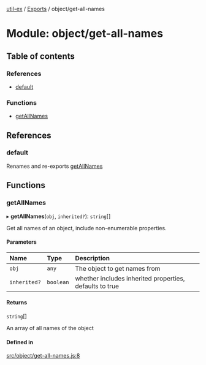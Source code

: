 [util-ex](../README.md) / [Exports](../modules.md) / object/get-all-names

# Module: object/get-all-names

## Table of contents

### References

- [default](object_get_all_names.md#default)

### Functions

- [getAllNames](object_get_all_names.md#getallnames)

## References

### default

Renames and re-exports [getAllNames](object_get_all_names.md#getallnames)

## Functions

### getAllNames

▸ **getAllNames**(`obj`, `inherited?`): `string`[]

Get all names of an object, include non-enumerable properties.

#### Parameters

| Name | Type | Description |
| :------ | :------ | :------ |
| `obj` | `any` | The object to get names from |
| `inherited?` | `boolean` | whether includes inherited properties, defaults to true |

#### Returns

`string`[]

An array of all names of the object

#### Defined in

[src/object/get-all-names.js:8](https://github.com/snowyu/util-ex.js/blob/5250ebf/src/object/get-all-names.js#L8)
